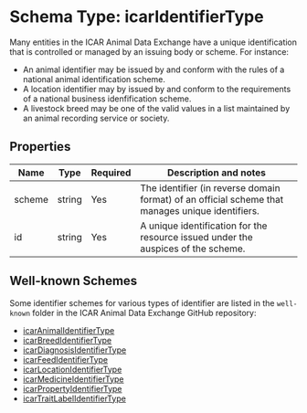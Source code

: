 # Schema Type: icarIdentifierType

Many entities in the ICAR Animal Data Exchange have a unique identification that is controlled or managed by an issuing body or scheme.
For instance:
- An animal identifier may be issued by and conform with the rules of a national animal identification scheme.
- A location identifier may by issued by and conform to the requirements of a national business idenfification scheme.
- A livestock breed may be one of the valid values in a list maintained by an animal recording service or society.

## Properties

| Name | Type | Required | Description and notes |
| --- | --- | --- | --- |
| scheme | string | Yes | The identifier (in reverse domain format) of an official scheme that manages unique identifiers. |
| id | string | Yes | A unique identification for the resource issued under the auspices of the scheme. |

## Well-known Schemes
Some identifier schemes for various types of identifier are listed in the `well-known` folder in the ICAR Animal Data Exchange GitHub repository:
* [icarAnimalIdentifierType](../../well-known/icarAnimalIdentifierType.md)
* [icarBreedIdentifierType](../../well-known/icarBreedIdentifierType.md)
* [icarDiagnosisIdentifierType](../../well-known/icarDiagnosisIdentifierType.md)
* [icarFeedIdentifierType](../../well-known/icarFeedIdentifierType.md)
* [icarLocationIdentifierType](../../well-known/icarLocationIdentifierType.md)
* [icarMedicineIdentifierType](../../well-known/icarMedicineIdentifierType.md)
* [icarPropertyIdentifierType](../../well-known/icarPropertyIdentifierType.md)
* [icarTraitLabelIdentifierType](../../well-known/icarTraitLabelIdentifierType.md)



